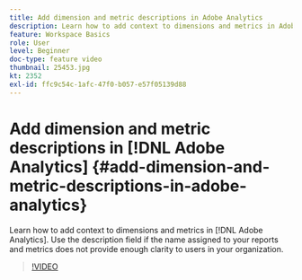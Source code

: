 ```yaml
---
title: Add dimension and metric descriptions in Adobe Analytics
description: Learn how to add context to dimensions and metrics in Adobe Analytics
feature: Workspace Basics
role: User
level: Beginner
doc-type: feature video
thumbnail: 25453.jpg
kt: 2352
exl-id: ffc9c54c-1afc-47f0-b057-e57f05139d88
---
```

# Add dimension and metric descriptions in [!DNL Adobe Analytics] {#add-dimension-and-metric-descriptions-in-adobe-analytics}

Learn how to add context to dimensions and metrics in [!DNL Adobe Analytics]. Use the description field if the name assigned to your reports and metrics does not provide enough clarity to users in your organization.

>[!VIDEO](https://video.tv.adobe.com/v/25453/?quality=12&learn=on)
